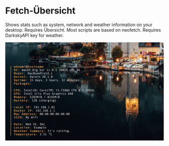 # Fetch-Übersicht

Shows stats such as system, network and weather information on your desktop. Requires Übersicht.
Most scripts are based on neofetch. Requires DarkskyAPI key for weather.

![Screenshot](screenshot-1.png?raw=true)
